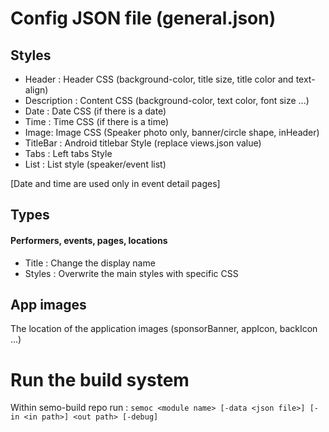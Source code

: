 # Config JSON file (general.json)

## Styles

- Header : Header CSS (background-color, title size, title color and text-align)
- Description : Content CSS (background-color, text color, font size ...)
- Date : Date CSS (if there is a date)
- Time : Time CSS (if there is a time)
- Image: Image CSS (Speaker photo only, banner/circle shape, inHeader)
- TitleBar : Android titlebar Style (replace views.json value)
- Tabs : Left tabs Style
- List : List style (speaker/event list) 

[Date and time are used only in event detail pages]

## Types

#### Performers, events, pages, locations

- Title : Change the display name
- Styles : Overwrite the main styles with specific CSS


## App images

The location of the application images (sponsorBanner, appIcon, backIcon ...)

# Run the build system 

Within semo-build repo run :
```semoc <module name> [-data <json file>] [-in <in path>] <out path> [-debug]```
